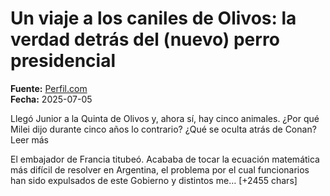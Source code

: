 # Un viaje a los caniles de Olivos: la verdad detrás del (nuevo) perro presidencial

**Fuente:** [Perfil.com](https://noticias.perfil.com/noticias/politica/un-viaje-a-los-caniles-de-olivos-la-verdad-detras-del-nuevo-perro-presidencial.phtml)  
**Fecha:** 2025-07-05

Llegó Junior a la Quinta de Olivos y, ahora sí, hay cinco animales. ¿Por qué Milei dijo durante cinco años lo contrario? ¿Qué se oculta atrás de Conan? Leer más

El embajador de Francia titubeó. Acababa de tocar la ecuación matemática más difícil de resolver en Argentina, el problema por el cual funcionarios han sido expulsados de este Gobierno y distintos me… [+2455 chars]

